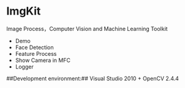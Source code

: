 # ImgKit
Image Process，Computer Vision  and Machine Learning Toolkit

* Demo
* Face Detection
* Feature Process
* Show Camera in MFC
* Logger

##Development environment:## Visual Studio 2010 + OpenCV 2.4.4